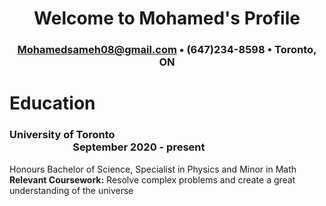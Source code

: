 # <div align="center">Welcome to Mohamed's Profile
### <div align="center">Mohamedsameh08@gmail.com • (647)234-8598 • Toronto, ON</div> 

# Education
  ### University of Toronto &emsp; &emsp; &emsp; &emsp; &emsp; &emsp; &emsp; &emsp; &emsp; &emsp; &emsp; &emsp; &emsp; &emsp; &emsp; &emsp; &emsp; &emsp; &emsp; &emsp; &emsp; September 2020 - present
  Honours Bachelor of Science, Specialist in Physics and Minor in Math
    **Relevant Coursework:** Resolve complex problems and create a great understanding of the universe
